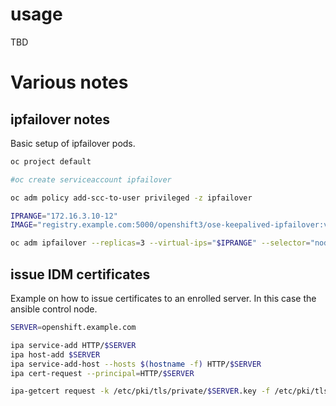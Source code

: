 # usage

TBD

# Various notes

## ipfailover notes

Basic setup of ipfailover pods.

```bash
oc project default

#oc create serviceaccount ipfailover

oc adm policy add-scc-to-user privileged -z ipfailover

IPRANGE="172.16.3.10-12"
IMAGE="registry.example.com:5000/openshift3/ose-keepalived-ipfailover:v3.11"

oc adm ipfailover --replicas=3 --virtual-ips="$IPRANGE" --selector="node-role.kubernetes.io/infra=true" --images=$IMAGE

```

## issue IDM certificates

Example on how to issue certificates to an enrolled server. In this case the ansible control node.

```bash
SERVER=openshift.example.com

ipa service-add HTTP/$SERVER
ipa host-add $SERVER
ipa service-add-host --hosts $(hostname -f) HTTP/$SERVER
ipa cert-request --principal=HTTP/$SERVER

ipa-getcert request -k /etc/pki/tls/private/$SERVER.key -f /etc/pki/tls/certs/$SERVER.crt -r -N CN=$SERVER -D $SERVER -K HTTP/$SERVER


```
